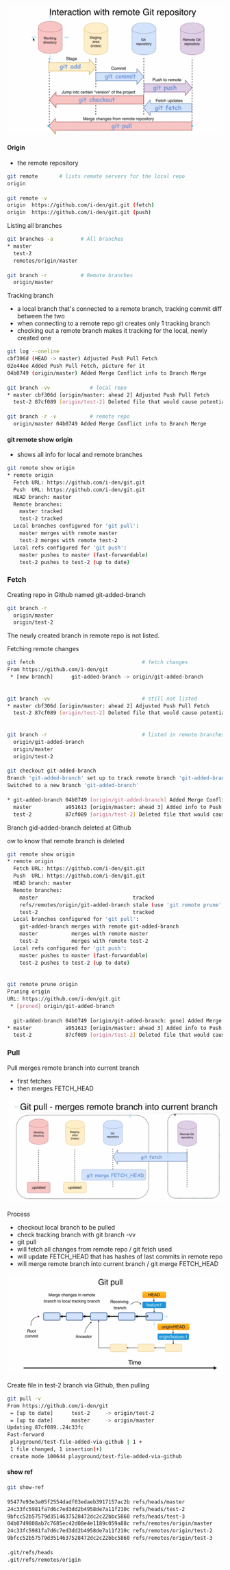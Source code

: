 <img src="https://raw.githubusercontent.com/i-den/git/master/pictures/PUSH_PULL_FETCH.PNG">

#### Origin
 - the remote repository
```bash
git remote       # lists remote servers for the local repo
origin

git remote -v
origin  https://github.com/i-den/git.git (fetch)
origin  https://github.com/i-den/git.git (push)
```

Listing all branches
```bash
git branches -a         # All branches
* master
  test-2
  remotes/origin/master

git branch -r           # Remote branches
  origin/master
```

Tracking branch
 - a local branch that's connected to a remote branch, tracking commit diff between the two
 - when connecting to a remote repo git creates only 1 tracking branch
 - checking out a remote branch makes it tracking for the local, newly created one
 
```bash
git log --oneline
cbf306d (HEAD -> master) Adjusted Push Pull Fetch
02e44ee Added Push Pull Fetch, picture for it
04b0749 (origin/master) Added Merge Conflict info to Branch Merge

git branch -vv             # local repo
* master cbf306d [origin/master: ahead 2] Adjusted Push Pull Fetch
  test-2 87cf089 [origin/test-2] Deleted file that would cause potential conflict

git branch -r -v           # remote repo
  origin/master 04b0749 Added Merge Conflict info to Branch Merge
```
#### git remote show origin
 - shows all info for local and remote branches
```bash
git remote show origin
* remote origin
  Fetch URL: https://github.com/i-den/git.git
  Push  URL: https://github.com/i-den/git.git
  HEAD branch: master
  Remote branches:
    master tracked
    test-2 tracked
  Local branches configured for 'git pull':
    master merges with remote master
    test-2 merges with remote test-2
  Local refs configured for 'git push':
    master pushes to master (fast-forwardable)
    test-2 pushes to test-2 (up to date)
``` 

### Fetch
Creating repo in Github named git-added-branch
```bash
git branch -r
  origin/master
  origin/test-2
```
The newly created branch in remote repo is not listed.

Fetching remote changes
```bash
git fetch                                   # fetch changes
From https://github.com/i-den/git
 * [new branch]      git-added-branch -> origin/git-added-branch


git branch -vv                              # still not listed
* master cbf306d [origin/master: ahead 2] Adjusted Push Pull Fetch
  test-2 87cf089 [origin/test-2] Deleted file that would cause potential conflict


git branch -r                               # listed in remote branches
  origin/git-added-branch
  origin/master
  origin/test-2

git checkout git-added-branch
Branch 'git-added-branch' set up to track remote branch 'git-added-branch' from 'origin'.
Switched to a new branch 'git-added-branch'

* git-added-branch 04b0749 [origin/git-added-branch] Added Merge Conflict info to Branch Merge
  master           a951613 [origin/master: ahead 3] Added info to Push Pull Fetch
  test-2           87cf089 [origin/test-2] Deleted file that would cause potential conflict
```

Branch gid-added-branch deleted at Github

ow to know that remote branch is deleted
```bash
git remote show origin
* remote origin
  Fetch URL: https://github.com/i-den/git.git
  Push  URL: https://github.com/i-den/git.git
  HEAD branch: master
  Remote branches:
    master                               tracked
    refs/remotes/origin/git-added-branch stale (use 'git remote prune' to remove)     # shown as prune
    test-2                               tracked
  Local branches configured for 'git pull':
    git-added-branch merges with remote git-added-branch
    master           merges with remote master
    test-2           merges with remote test-2
  Local refs configured for 'git push':
    master pushes to master (fast-forwardable)
    test-2 pushes to test-2 (up to date)


git remote prune origin
Pruning origin
URL: https://github.com/i-den/git.git
 * [pruned] origin/git-added-branch

  git-added-branch 04b0749 [origin/git-added-branch: gone] Added Merge Conflict info to Branch Merge      # gone
* master           a951613 [origin/master: ahead 3] Added info to Push Pull Fetch
  test-2           87cf089 [origin/test-2] Deleted file that would cause potential conflict
```

### Pull
Pull merges remote branch into current branch
 - first fetches
 - then merges FETCH_HEAD

<img src="https://raw.githubusercontent.com/i-den/git/master/pictures/PULL-1.PNG">

Process
 - checkout local branch to be pulled
 - check tracking branch with git branch -vv
 - git pull
 - will fetch all changes from remote repo / git fetch used
 - will update FETCH_HEAD that has hashes of last commits in remote repo
 - will merge remote branch into current branch / git merge FETCH_HEAD

<img src="https://raw.githubusercontent.com/i-den/git/master/pictures/PULL-2.PNG">


Create file in test-2 branch via Github, then pulling
```bash
git pull -v
From https://github.com/i-den/git
 = [up to date]      test-2     -> origin/test-2
 = [up to date]      master     -> origin/master
Updating 87cf089..24c33fc
Fast-forward
 playground/test-file-added-via-github | 1 +
 1 file changed, 1 insertion(+)
 create mode 100644 playground/test-file-added-via-github
```

#### show ref
```bash
git show-ref

95477e93e3a05f2554dadf03edaeb3917157ac2b refs/heads/master
24c33fc5981fa7d6c7ed3dd2b4958de7a11f210c refs/heads/test-2
9bfcc52b57579d3514637528472dc2c22bbc5860 refs/heads/test-3
04b0749808ab7c7685ec42d08e4e1189c059a88c refs/remotes/origin/master
24c33fc5981fa7d6c7ed3dd2b4958de7a11f210c refs/remotes/origin/test-2
9bfcc52b57579d3514637528472dc2c22bbc5860 refs/remotes/origin/test-3

.git/refs/heads
.git/refs/remotes/origin
```